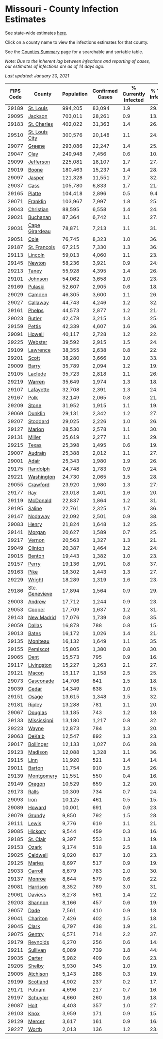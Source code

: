 # Missouri - County Infection Estimates

See state-wide estimates [here](/infections/us-mo).

Click on a county name to view the infections estimates for that county.

See the [Counties Summary](/infections/summary-counties) page for a searchable and sortable table.

*Note: Due to the inherent lag between infections and reporting of cases, our estimates of infections are as of 14 days ago.*

*Last updated: January 30, 2021*

|   FIPS Code |                           County |   Population |   Confirmed Cases |   % Currently Infected |   % Total Infected |
|-------------|----------------------------------|--------------|-------------------|------------------------|--------------------|
|       29189 |           [St. Louis](st.-louis) |      994,205 |            83,094 |                    1.9 |               29.2 |
|       29095 |               [Jackson](jackson) |      703,011 |            28,261 |                    0.9 |               13.7 |
|       29183 |       [St. Charles](st.-charles) |      402,022 |            31,363 |                    1.4 |               26.8 |
|       29510 | [St. Louis City](st.-louis-city) |      300,576 |            20,148 |                    1.1 |               24.8 |
|       29077 |                 [Greene](greene) |      293,086 |            22,247 |                    1.4 |               25.3 |
|       29047 |                     [Clay](clay) |      249,948 |             7,456 |                    0.6 |               10.3 |
|       29099 |           [Jefferson](jefferson) |      225,081 |            18,107 |                    1.7 |               27.4 |
|       29019 |                   [Boone](boone) |      180,463 |            15,237 |                    1.4 |               28.8 |
|       29097 |                 [Jasper](jasper) |      121,328 |            11,551 |                    1.7 |               32.8 |
|       29037 |                     [Cass](cass) |      105,780 |             6,833 |                    1.7 |               21.6 |
|       29165 |                 [Platte](platte) |      104,418 |             2,896 |                    0.5 |                9.4 |
|       29071 |             [Franklin](franklin) |      103,967 |             7,997 |                    1.8 |               25.9 |
|       29043 |           [Christian](christian) |       88,595 |             6,558 |                    1.4 |               24.4 |
|       29021 |             [Buchanan](buchanan) |       87,364 |             6,742 |                    1.1 |               27.1 |
|       29031 | [Cape Girardeau](cape-girardeau) |       78,871 |             7,213 |                    1.1 |               31.1 |
|       29051 |                     [Cole](cole) |       76,745 |             8,323 |                    1.0 |               36.7 |
|       29187 |     [St. Francois](st.-francois) |       67,215 |             7,330 |                    1.3 |               36.9 |
|       29113 |               [Lincoln](lincoln) |       59,013 |             4,060 |                    1.1 |               23.5 |
|       29145 |                 [Newton](newton) |       58,236 |             3,921 |                    0.9 |               24.0 |
|       29213 |                   [Taney](taney) |       55,928 |             4,395 |                    1.4 |               26.4 |
|       29101 |               [Johnson](johnson) |       54,062 |             3,658 |                    1.0 |               23.4 |
|       29169 |               [Pulaski](pulaski) |       52,607 |             2,905 |                    0.6 |               18.5 |
|       29029 |                 [Camden](camden) |       46,305 |             3,600 |                    1.1 |               26.2 |
|       29027 |             [Callaway](callaway) |       44,743 |             4,246 |                    1.2 |               32.1 |
|       29161 |                 [Phelps](phelps) |       44,573 |             2,877 |                    1.2 |               21.6 |
|       29023 |                 [Butler](butler) |       42,478 |             3,215 |                    1.3 |               25.6 |
|       29159 |                 [Pettis](pettis) |       42,339 |             4,607 |                    1.6 |               36.7 |
|       29091 |                 [Howell](howell) |       40,117 |             2,728 |                    1.2 |               22.4 |
|       29225 |               [Webster](webster) |       39,592 |             2,915 |                    1.5 |               24.2 |
|       29109 |             [Lawrence](lawrence) |       38,355 |             2,638 |                    0.8 |               22.9 |
|       29201 |                   [Scott](scott) |       38,280 |             3,666 |                    1.0 |               33.3 |
|       29009 |                   [Barry](barry) |       35,789 |             2,094 |                    1.2 |               19.9 |
|       29105 |               [Laclede](laclede) |       35,723 |             2,818 |                    1.1 |               26.0 |
|       29219 |                 [Warren](warren) |       35,649 |             1,974 |                    1.3 |               18.7 |
|       29107 |           [Lafayette](lafayette) |       32,708 |             2,391 |                    1.3 |               24.7 |
|       29167 |                     [Polk](polk) |       32,149 |             2,065 |                    0.8 |               21.2 |
|       29209 |                   [Stone](stone) |       31,952 |             1,915 |                    1.1 |               19.9 |
|       29069 |               [Dunklin](dunklin) |       29,131 |             2,342 |                    1.2 |               27.7 |
|       29207 |             [Stoddard](stoddard) |       29,025 |             2,226 |                    1.0 |               26.5 |
|       29127 |                 [Marion](marion) |       28,530 |             2,578 |                    1.1 |               30.9 |
|       29131 |                 [Miller](miller) |       25,619 |             2,277 |                    1.1 |               29.7 |
|       29215 |                   [Texas](texas) |       25,398 |             1,495 |                    0.6 |               19.5 |
|       29007 |               [Audrain](audrain) |       25,388 |             2,012 |                    1.1 |               27.1 |
|       29001 |                   [Adair](adair) |       25,343 |             1,980 |                    1.9 |               26.5 |
|       29175 |             [Randolph](randolph) |       24,748 |             1,783 |                    0.9 |               24.2 |
|       29221 |         [Washington](washington) |       24,730 |             2,065 |                    1.5 |               28.1 |
|       29055 |             [Crawford](crawford) |       23,920 |             1,980 |                    1.3 |               27.6 |
|       29177 |                       [Ray](ray) |       23,018 |             1,401 |                    1.6 |               20.3 |
|       29119 |             [McDonald](mcdonald) |       22,837 |             1,864 |                    1.2 |               31.9 |
|       29195 |                 [Saline](saline) |       22,761 |             2,325 |                    1.7 |               36.4 |
|       29147 |               [Nodaway](nodaway) |       22,092 |             2,501 |                    0.9 |               38.8 |
|       29083 |                   [Henry](henry) |       21,824 |             1,648 |                    1.2 |               25.6 |
|       29141 |                 [Morgan](morgan) |       20,627 |             1,589 |                    0.7 |               25.6 |
|       29217 |                 [Vernon](vernon) |       20,563 |             1,327 |                    1.3 |               21.5 |
|       29049 |               [Clinton](clinton) |       20,387 |             1,464 |                    1.2 |               24.0 |
|       29015 |                 [Benton](benton) |       19,443 |             1,382 |                    1.0 |               23.7 |
|       29157 |                   [Perry](perry) |       19,136 |             1,991 |                    0.8 |               37.3 |
|       29163 |                     [Pike](pike) |       18,302 |             1,443 |                    1.3 |               27.1 |
|       29229 |                 [Wright](wright) |       18,289 |             1,319 |                    1.6 |               23.4 |
|       29186 | [Ste. Genevieve](ste.-genevieve) |       17,894 |             1,564 |                    0.9 |               29.8 |
|       29003 |                 [Andrew](andrew) |       17,712 |             1,244 |                    0.9 |               23.8 |
|       29053 |                 [Cooper](cooper) |       17,709 |             1,637 |                    1.2 |               31.4 |
|       29143 |         [New Madrid](new-madrid) |       17,076 |             1,739 |                    0.8 |               35.2 |
|       29059 |                 [Dallas](dallas) |       16,878 |               788 |                    0.8 |               15.6 |
|       29013 |                   [Bates](bates) |       16,172 |             1,026 |                    1.4 |               21.0 |
|       29135 |             [Moniteau](moniteau) |       16,132 |             1,649 |                    1.1 |               35.7 |
|       29155 |             [Pemiscot](pemiscot) |       15,805 |             1,380 |                    0.8 |               30.7 |
|       29065 |                     [Dent](dent) |       15,573 |               795 |                    0.9 |               16.9 |
|       29117 |         [Livingston](livingston) |       15,227 |             1,263 |                    2.1 |               27.3 |
|       29121 |                   [Macon](macon) |       15,117 |             1,158 |                    2.5 |               25.7 |
|       29073 |           [Gasconade](gasconade) |       14,706 |               841 |                    1.5 |               18.9 |
|       29039 |                   [Cedar](cedar) |       14,349 |               638 |                    1.0 |               15.0 |
|       29151 |                   [Osage](osage) |       13,615 |             1,348 |                    1.5 |               32.8 |
|       29181 |                 [Ripley](ripley) |       13,288 |               781 |                    1.1 |               20.1 |
|       29067 |               [Douglas](douglas) |       13,185 |               743 |                    1.2 |               18.6 |
|       29133 |       [Mississippi](mississippi) |       13,180 |             1,217 |                    0.8 |               32.3 |
|       29223 |                   [Wayne](wayne) |       12,873 |               784 |                    1.3 |               20.2 |
|       29063 |                 [DeKalb](dekalb) |       12,547 |               892 |                    1.3 |               23.8 |
|       29017 |           [Bollinger](bollinger) |       12,133 |             1,027 |                    0.6 |               28.7 |
|       29123 |               [Madison](madison) |       12,088 |             1,328 |                    1.1 |               36.8 |
|       29115 |                     [Linn](linn) |       11,920 |               521 |                    1.4 |               14.8 |
|       29011 |                 [Barton](barton) |       11,754 |               910 |                    1.5 |               26.0 |
|       29139 |         [Montgomery](montgomery) |       11,551 |               550 |                    0.4 |               16.3 |
|       29149 |                 [Oregon](oregon) |       10,529 |               659 |                    1.2 |               20.7 |
|       29173 |                   [Ralls](ralls) |       10,309 |               734 |                    0.7 |               24.4 |
|       29093 |                     [Iron](iron) |       10,125 |               461 |                    0.5 |               15.4 |
|       29089 |                 [Howard](howard) |       10,001 |               691 |                    0.9 |               23.5 |
|       29079 |                 [Grundy](grundy) |        9,850 |               792 |                    1.5 |               28.2 |
|       29111 |                   [Lewis](lewis) |        9,776 |               619 |                    1.1 |               21.5 |
|       29085 |               [Hickory](hickory) |        9,544 |               459 |                    0.3 |               16.0 |
|       29185 |           [St. Clair](st.-clair) |        9,397 |               553 |                    1.3 |               19.6 |
|       29153 |                   [Ozark](ozark) |        9,174 |               518 |                    2.5 |               18.3 |
|       29025 |             [Caldwell](caldwell) |        9,020 |               617 |                    1.0 |               23.1 |
|       29125 |                 [Maries](maries) |        8,697 |               517 |                    0.9 |               19.9 |
|       29033 |               [Carroll](carroll) |        8,679 |               783 |                    2.0 |               30.3 |
|       29137 |                 [Monroe](monroe) |        8,644 |               579 |                    0.6 |               22.8 |
|       29081 |             [Harrison](harrison) |        8,352 |               789 |                    3.0 |               31.2 |
|       29061 |               [Daviess](daviess) |        8,278 |               561 |                    1.4 |               22.1 |
|       29203 |               [Shannon](shannon) |        8,166 |               457 |                    0.6 |               19.0 |
|       29057 |                     [Dade](dade) |        7,561 |               410 |                    0.9 |               18.3 |
|       29041 |             [Chariton](chariton) |        7,426 |               402 |                    1.5 |               18.7 |
|       29045 |                   [Clark](clark) |        6,797 |               438 |                    1.9 |               21.8 |
|       29075 |                 [Gentry](gentry) |        6,571 |               714 |                    2.2 |               37.5 |
|       29179 |             [Reynolds](reynolds) |        6,270 |               256 |                    0.6 |               14.0 |
|       29211 |             [Sullivan](sullivan) |        6,089 |               739 |                    1.8 |               44.0 |
|       29035 |                 [Carter](carter) |        5,982 |               409 |                    0.6 |               23.1 |
|       29205 |                 [Shelby](shelby) |        5,930 |               345 |                    1.0 |               19.5 |
|       29005 |             [Atchison](atchison) |        5,143 |               288 |                    0.3 |               19.5 |
|       29199 |             [Scotland](scotland) |        4,902 |               237 |                    0.2 |               17.1 |
|       29171 |                 [Putnam](putnam) |        4,696 |               217 |                    0.7 |               16.1 |
|       29197 |             [Schuyler](schuyler) |        4,660 |               260 |                    1.6 |               18.7 |
|       29087 |                     [Holt](holt) |        4,403 |               357 |                    1.0 |               27.9 |
|       29103 |                     [Knox](knox) |        3,959 |               171 |                    0.9 |               15.1 |
|       29129 |                 [Mercer](mercer) |        3,617 |               161 |                    0.9 |               16.0 |
|       29227 |                   [Worth](worth) |        2,013 |               136 |                    1.2 |               23.0 |